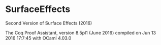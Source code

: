 # SurfaceEffects
Second Version of Surface Effects (2016)

The Coq Proof Assistant, version 8.5pl1 (June 2016)
compiled on Jun 13 2016 17:7:45 with OCaml 4.03.0



